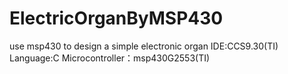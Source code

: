 # ElectricOrganByMSP430
use msp430 to design a simple electronic organ 
IDE:CCS9.30(TI)
Language:C
Microcontroller：msp430G2553(TI)
